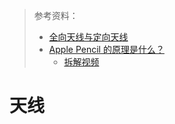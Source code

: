 > 参考资料：
>
> - [全向天线与定向天线](https://www.cisco.com/c/zh_cn/support/docs/wireless-mobility/wireless-lan-wlan/82068-omni-vs-direct.html)
> - [Apple Pencil 的原理是什么？](https://www.zhihu.com/question/67483519)
>   - [拆解视频](https://www.youtube.com/watch?v=A01KEPmwgto)

# 天线

